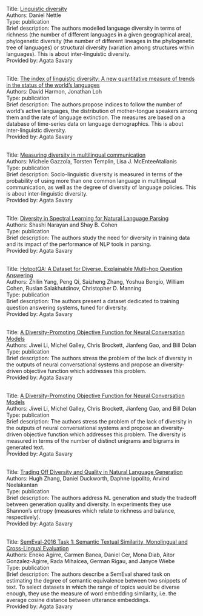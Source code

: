 Title: [Linguistic diversity](https://www.cambridge.org/core/journals/language-in-society/article/abs/daniel-nettle-linguistic-diversity-oxford-new-york-oxford-university-press-1999-pp-xi-168-hb-6500-pb-1995/99CDDE1F8F0ECBD609C242BF01F7E773)<br>
Authors: Daniel Nettle <br>
Type: publication <br>
Brief description: The authors modelled language diversity in terms of richness (the number of different languages in a given geographical area), phylogenetic diversity (the number of different
lineages in the phylogenetic tree of languages) or structural diversity (variation among structures within languages). 
This is about inter-linguistic diversity.<br>
Provided by: Agata Savary<br><br>

Title: [The index of linguistic diversity: A new quantitative measure of trends in the status of the world’s languages](https://scholarspace.manoa.hawaii.edu/items/761a86b0-9afd-43c9-b4a2-1800bad2158d)<br>
Authors: David Harmon, Jonathan Loh <br>
Type: publication <br>
Brief description: The authors propose indices to follow the number of world’s active languages, the distribution of mother-tongue speakers among them and the rate of language extinction. The measures are based on a database of time-series data on language demographics. This is about inter-linguistic diversity.<br>
Provided by: Agata Savary<br><br>

Title: [Measuring diversity in multilingual communication](https://link.springer.com/article/10.1007/s11205-019-02161-5)<br>
Authors: Michele Gazzola, Torsten Templin, Lisa J. McEnteeAtalianis<br>
Type: publication <br>
Brief description: Socio-linguistic diversity is measured in terms of the probability of using more than one common language in multilingual communication, as well as the degree of diversity of language policies. This is about inter-linguistic diversity.<br>
Provided by: Agata Savary<br><br>

Title: [Diversity in Spectral Learning for Natural Language Parsing](https://aclanthology.org/D15-1214.pdf)<br>
Authors: Shashi Narayan and Shay B. Cohen<br>
Type: publication <br>
Brief description: The authors study the need for diversity in training data and its impact of the performance of NLP tools in parsing.<br>
Provided by: Agata Savary<br><br>

Title: [HotpotQA: A Dataset for Diverse, Explainable Multi-hop Question Answering](https://aclanthology.org/D18-1259/)<br>
Authors: Zhilin Yang, Peng Qi, Saizheng Zhang, Yoshua Bengio, William Cohen, Ruslan Salakhutdinov, Christopher D. Manning<br>
Type: publication <br>
Brief description: The authors present a dataset dedicated to training question answering systems, tuned for diversity.<br>
Provided by: Agata Savary<br><br>

Title: [A Diversity-Promoting Objective Function for Neural Conversation Models](https://aclanthology.org/N16-1014.pdf)<br>
Authors: Jiwei Li, Michel Galley, Chris Brockett, Jianfeng Gao, and Bill Dolan<br>
Type: publication <br>
Brief description: The authors stress the problem of the lack of diversity in the outputs of neural conversational systems and propose an diversity-driven objective function which addresses this problem.<br>
Provided by: Agata Savary<br><br>

Title: [A Diversity-Promoting Objective Function for Neural Conversation Models](https://aclanthology.org/N16-1014.pdf)<br>
Authors: Jiwei Li, Michel Galley, Chris Brockett, Jianfeng Gao, and Bill Dolan<br>
Type: publication <br>
Brief description: The authors stress the problem of the lack of diversity in the outputs of neural conversational systems and propose an diversity-driven objective function which addresses this problem. The diversity is measured in terms of the number of distinct unigrams and bigrams in generated text.<br>
Provided by: Agata Savary<br><br>

Title: [Trading Off Diversity and Quality in Natural Language Generation](https://aclanthology.org/2021.humeval-1.3/)<br>
Authors: Hugh Zhang, Daniel Duckworth, Daphne Ippolito, Arvind Neelakantan<br>
Type: publication <br>
Brief description: The authors address NL generation and study the tradeoff between generation quality and diversity. In experiments they use Shannon’s entropy (measures which relate to richness and balance, respectively).<br>
Provided by: Agata Savary<br><br>

Title: [SemEval-2016 Task 1: Semantic Textual Similarity, Monolingual and Cross-Lingual Evaluation](https://aclanthology.org/S16-1081.pdf)<br>
Authors: Eneko Agirre, Carmen Banea, Daniel Cer, Mona Diab, Aitor Gonzalez-Agirre, Rada Mihalcea, German Rigau, and Janyce Wiebe<br>
Type: publication <br>
Brief description: The authors describe a SemEval shared task on estimating the degree of semantic equivalence between two snippets of text. To select datasets in which the range of topics would be diverse enough, they use the measure of word embedding similarity, i.e. the average cosine distance between utterance embeddings.<br>
Provided by: Agata Savary<br><br>

